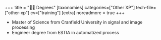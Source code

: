+++
title = "🧑‍🎓 Degrees"
[taxonomies]
categories=["Other XP"]
tech-file=["other-xp"]
cv=["training"]
[extra]
noreadmore = true
+++

- Master of Science from Cranfield University in signal and image processing
- Engineer degree from ESTIA in automatized process

<!-- more -->